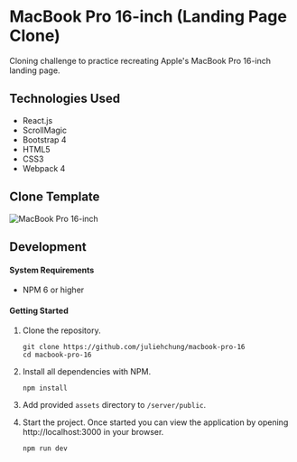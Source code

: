 # MacBook Pro 16-inch (Landing Page Clone)

Cloning challenge to practice recreating Apple's MacBook Pro 16-inch landing page.

## Technologies Used

- React.js
- ScrollMagic
- Bootstrap 4
- HTML5
- CSS3
- Webpack 4

## Clone Template
![MacBook Pro 16-inch](server/public/public_assets/demo.gif)

## Development

#### System Requirements

- NPM 6 or higher

#### Getting Started

1. Clone the repository.

    ```shell
    git clone https://github.com/juliehchung/macbook-pro-16
    cd macbook-pro-16
    ```

2. Install all dependencies with NPM.

    ```shell
    npm install
    ```

3. Add provided `assets` directory to `/server/public`.

4. Start the project. Once started you can view the application by opening http://localhost:3000 in your browser.

    ```shell
    npm run dev
    ```
